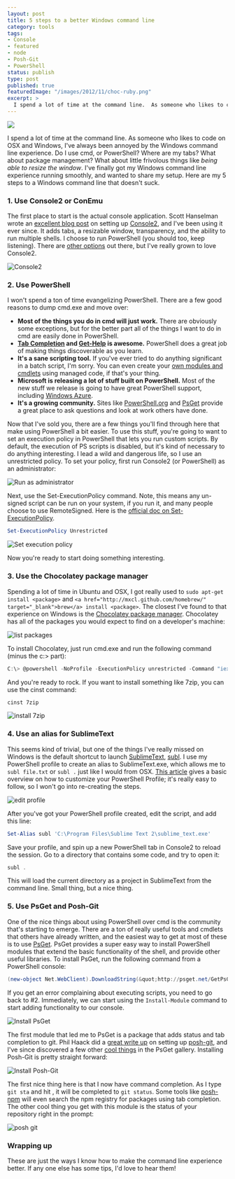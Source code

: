 ```yaml
---
layout: post
title: 5 steps to a better Windows command line
category: tools
tags:
- Console
- featured
- node
- Posh-Git
- PowerShell
status: publish
type: post
published: true
featuredImage: "/images/2012/11/choc-ruby.png"
excerpt: >
  I spend a lot of time at the command line.  As someone who likes to code on OSX and Windows, I've always been annoyed by the Windows command line experience.  Do I use cmd, or PowerShell?  Where are my tabs?  What about package management?  What about little frivolous things like being able to resize the window.  I've finally got my Windows command line experience running smoothly, and wanted to share my setup.  Here are my 5 steps to a Windows command line that doesn't suck.
---
```


<a href="/images/2012/11/header.png">
<img src="/images/2012/11/header.png">
</a>

I spend a lot of time at the command line.  As someone who likes to code on OSX and Windows, I've always been annoyed by the Windows command line experience.  Do I use cmd, or PowerShell?  Where are my tabs?  What about package management?  What about little frivolous things like <em>being able to resize the window</em>.  I've finally got my Windows command line experience running smoothly, and wanted to share my setup.  Here are my 5 steps to a Windows command line that doesn't suck.

### 1. Use Console2 or ConEmu
The first place to start is the actual console application.  Scott Hanselman wrote an [excellent blog post](http://www.hanselman.com/blog/Console2ABetterWindowsCommandPrompt.aspx) on setting up <a href="http://sourceforge.net/projects/console/" target="_blank">Console2</a>, and I've been using it ever since.  It adds tabs, a resizable window, transparency, and the ability to run multiple shells.  I choose to run PowerShell (you should too, keep listening).  There are <a href="http://www.hanselman.com/blog/ConEmuTheWindowsTerminalConsolePromptWeveBeenWaitingFor.aspx" target="_blank">other options</a> out there, but I've really grown to love Console2.

![Console2](/images/2012/11/console2.png)

### 2. Use PowerShell
I won't spend a ton of time evangelizing PowerShell.  There are a few good reasons to dump cmd.exe and move over:
- **Most of the things you do in cmd will just work.** There are obviously some exceptions, but for the better part all of the things I want to do in cmd are easily done in PowerShell.
- **[Tab Completion](http://blogs.msdn.com/b/powershell/archive/2008/01/31/tab-completion.aspx) and [Get-Help](http://technet.microsoft.com/en-us/library/ee176848.aspx) is awesome.** PowerShell does a great job of making things discoverable as you learn.
- **It's a sane scripting tool.**  If you've ever tried to do anything significant in a batch script, I'm sorry.  You can even create your <a href="http://community.bartdesmet.net/blogs/bart/archive/2008/02/03/easy-windows-powershell-cmdlet-development-and-debugging.aspx" target="_blank">own modules and cmdlets</a> using managed code, if that's your thing.
- **Microsoft is releasing a lot of stuff built on PowerShell.**  Most of the new stuff we release is going to have great PowerShell support, including <a href="http://msdn.microsoft.com/en-us/library/windowsazure/jj156055.aspx" target="_blank">Windows Azure</a>.
- **It's a growing community.**  Sites like <a href="http://powershell.org/" target="_blank">PowerShell.org</a> and <a href="http://psget.net/" target="_blank">PsGet</a> provide a great place to ask questions and look at work others have done.

Now that I've sold you, there are a few things you'll find through here that make using PowerShell a bit easier.  To use this stuff, you're going to want to set an execution policy in PowerShell that lets you run custom scripts.  By default, the execution of PS scripts is disabled, but it's kind of necessary to do anything interesting.  I lead a wild and dangerous life, so I use an unrestricted policy.  To set your policy, first run Console2 (or PowerShell) as an administrator:

![Run as administrator](/images/2012/11/console2-as-administrator.png)

Next, use the Set-ExecutionPolicy command.  Note, this means any un-signed script can be run on your system, if you run it, and many people choose to use RemoteSigned.  Here is the <a href="" target="_blank">official doc on Set-ExecutionPolicy</a>.
```powershell
Set-ExecutionPolicy Unrestricted
```

![Set execution policy](/images/2012/11/set-executionpolicy.png)

Now you're ready to start doing something interesting.

### 3. Use the Chocolatey package manager
Spending a lot of time in Ubuntu and OSX, I got really used to `sudo apt-get install <package>` and `<a href="http://mxcl.github.com/homebrew/" target="_blank">brew</a> install <package>`.  The closest I've found to that experience on Windows is the <a href="http://chocolatey.org/" target="_blank">Chocolatey package manager</a>.  Chocolatey has all of the packages you would expect to find on a developer's machine:

![list packages](/images/2012/11/choc-list.png)

To install Chocolatey, just run cmd.exe and run the following command (minus the c:\> part):
```powershell
C:\> @powershell -NoProfile -ExecutionPolicy unrestricted -Command "iex ((new-object net.webclient).DownloadString('http://bit.ly/psChocInstall'))" && SET PATH=%PATH%;%systemdrive%\chocolatey\bin
```

And you're ready to rock.  If you want to install something like 7zip, you can use the cinst command:
```sh
cinst 7zip
```

![install 7zip](/images/2012/11/7zip-install.png)

### 4. Use an alias for SublimeText
This seems kind of trivial, but one of the things I've really missed on Windows is the default shortcut to launch <a href="http://www.sublimetext.com/" target="_blank">SublimeText</a>, <a href="http://www.sublimetext.com/docs/2/osx_command_line.html" target="_blank">subl</a>.  I use my PowerShell profile to create an alias to SublimeText.exe, which allows me to `subl file.txt` or `subl .` just like I would from OSX.  <a href="http://www.howtogeek.com/50236/customizing-your-powershell-profile/" target="_blank">This article</a> gives a basic overview on how to customize your PowerShell Profile; it's really easy to follow, so I won't go into re-creating the steps.

![edit profile](/images/2012/11/create-profile.png)

After you've got your PowerShell profile created, edit the script, and add this line:

```powershell
Set-Alias subl 'C:\Program Files\Sublime Text 2\sublime_text.exe'
```

Save your profile, and spin up a new PowerShell tab in Console2 to reload the session.  Go to a directory that contains some code, and try to open it:
```powershell
subl .
```

This will load the current directory as a project in SublimeText from the command line.  Small thing, but a nice thing.

### 5. Use PsGet and Posh-Git
One of the nice things about using PowerShell over cmd is the community that's starting to emerge.  There are a ton of really useful tools and cmdlets that others have already written, and the easiest way to get at most of these is to use <a href="http://psget.net/" target="_blank">PsGet</a>.  PsGet provides a super easy way to install PowerShell modules that extend the basic functionality of the shell, and provide other useful libraries.  To install PsGet, run the following command from a PowerShell console:

```powershell
(new-object Net.WebClient).DownloadString(&quot;http://psget.net/GetPsGet.ps1&quot;) | iex
```

If you get an error complaining about executing scripts, you need to go back to #2. Immediately, we can start using the `Install-Module` command to start adding functionality to our console.

![Install PsGet](/images/2012/11/psget.png)

The first module that led me to PsGet is a package that adds status and tab completion to git.  Phil Haack did a <a href="http://haacked.com/archive/2011/12/13/better-git-with-powershell.aspx" target="_blank">great write up</a> on setting up <a href="https://github.com/dahlbyk/posh-git/" target="_blank">posh-git</a>, and I've since discovered a few other <a href="http://pscx.codeplex.com" target="_blank">cool things</a> in the PsGet gallery.  Installing Posh-Git is pretty straight forward:

![Install Posh-Git](/images/2012/11/install-posh-git.png)

The first nice thing here is that I now have command completion.  As I type `git sta` and hit <tab>, it will be completed to `git status`.  Some tools like <a href="https://github.com/MSOpenTech/posh-npm" target="_blank">posh-npm</a> will even search the npm registry for packages using tab completion.   The other cool thing you get with this module is the status of your repository right in the prompt:

![posh git](/images/2012/11/posh-git-status.png)

### Wrapping up
These are just the ways I know how to make the command line experience better.  If any one else has some tips, I'd love to hear them!
